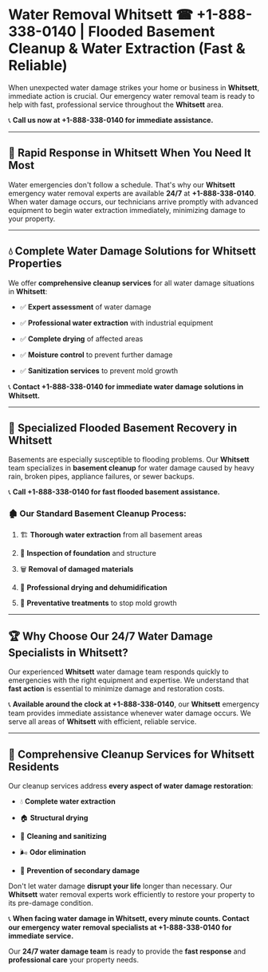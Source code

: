 # Water Removal Whitsett ☎ +1-888-338-0140 | Flooded Basement Cleanup & Water Extraction (Fast & Reliable)

When unexpected water damage strikes your home or business in **Whitsett**, immediate action is crucial. Our emergency water removal team is ready to help with fast, professional service throughout the **Whitsett** area. 

📞 **Call us now at +1-888-338-0140 for immediate assistance.**
---
## 🚀 Rapid Response in Whitsett When You Need It Most
Water emergencies don't follow a schedule. That's why our **Whitsett** emergency water removal experts are available **24/7** at **+1-888-338-0140**. When water damage occurs, our technicians arrive promptly with advanced equipment to begin water extraction immediately, minimizing damage to your property.
---
## 💧 Complete Water Damage Solutions for Whitsett Properties
We offer **comprehensive cleanup services** for all water damage situations in **Whitsett**:
- ✅ **Expert assessment** of water damage  
- ✅ **Professional water extraction** with industrial equipment  
- ✅ **Complete drying** of affected areas  
- ✅ **Moisture control** to prevent further damage  
- ✅ **Sanitization services** to prevent mold growth  
📞 **Contact +1-888-338-0140 for immediate water damage solutions in Whitsett.**
---
## 🌊 Specialized Flooded Basement Recovery in Whitsett
Basements are especially susceptible to flooding problems. Our **Whitsett** team specializes in **basement cleanup** for water damage caused by heavy rain, broken pipes, appliance failures, or sewer backups. 
📞 **Call +1-888-338-0140 for fast flooded basement assistance.**
### 🏚️ Our Standard Basement Cleanup Process:
1. 🏗️ **Thorough water extraction** from all basement areas  
2. 🔎 **Inspection of foundation** and structure  
3. 🗑️ **Removal of damaged materials**  
4. 💨 **Professional drying and dehumidification**  
5. 🚫 **Preventative treatments** to stop mold growth  
---
## 🏆 Why Choose Our 24/7 Water Damage Specialists in Whitsett?
Our experienced **Whitsett** water damage team responds quickly to emergencies with the right equipment and expertise. We understand that **fast action** is essential to minimize damage and restoration costs.
📞 **Available around the clock at +1-888-338-0140**, our **Whitsett** emergency team provides immediate assistance whenever water damage occurs. We serve all areas of **Whitsett** with efficient, reliable service.
---
## 🧹 Comprehensive Cleanup Services for Whitsett Residents
Our cleanup services address **every aspect of water damage restoration**:
- 💧 **Complete water extraction**  
- 🏠 **Structural drying**  
- 🧼 **Cleaning and sanitizing**  
- 🌬️ **Odor elimination**  
- 🚫 **Prevention of secondary damage**  
Don't let water damage **disrupt your life** longer than necessary. Our **Whitsett** water removal experts work efficiently to restore your property to its pre-damage condition.
📞 **When facing water damage in Whitsett, every minute counts. Contact our emergency water removal specialists at +1-888-338-0140 for immediate service.**
Our **24/7 water damage team** is ready to provide the **fast response** and **professional care** your property needs.
